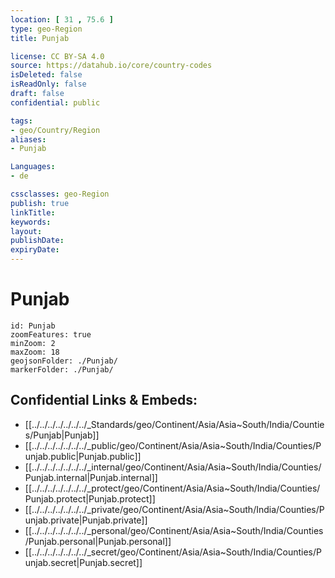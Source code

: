 ```yaml
---
location: [ 31 , 75.6 ] 
type: geo-Region
title: Punjab

license: CC BY-SA 4.0
source: https://datahub.io/core/country-codes
isDeleted: false
isReadOnly: false
draft: false
confidential: public

tags:
- geo/Country/Region
aliases:
- Punjab

Languages:
- de

cssclasses: geo-Region
publish: true
linkTitle: 
keywords: 
layout: 
publishDate: 
expiryDate: 
---
```


# Punjab

```leaflet
id: Punjab
zoomFeatures: true 
minZoom: 2 
maxZoom: 18
geojsonFolder: ./Punjab/
markerFolder: ./Punjab/
```


## Confidential Links & Embeds: 
- [[../../../../../../../_Standards/geo/Continent/Asia/Asia~South/India/Counties/Punjab|Punjab]] 
- [[../../../../../../../_public/geo/Continent/Asia/Asia~South/India/Counties/Punjab.public|Punjab.public]] 
- [[../../../../../../../_internal/geo/Continent/Asia/Asia~South/India/Counties/Punjab.internal|Punjab.internal]] 
- [[../../../../../../../_protect/geo/Continent/Asia/Asia~South/India/Counties/Punjab.protect|Punjab.protect]] 
- [[../../../../../../../_private/geo/Continent/Asia/Asia~South/India/Counties/Punjab.private|Punjab.private]] 
- [[../../../../../../../_personal/geo/Continent/Asia/Asia~South/India/Counties/Punjab.personal|Punjab.personal]] 
- [[../../../../../../../_secret/geo/Continent/Asia/Asia~South/India/Counties/Punjab.secret|Punjab.secret]] 

